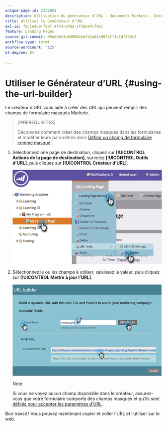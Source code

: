 ```yaml
---
unique-page-id: 2359801
description: Utilisation du générateur d’URL - Documents Marketo - Documentation du produit
title: Utiliser le Générateur d’URL
exl-id: f8c1e459-f50f-4f74-bf8a-1f1b64fcf46c
feature: Landing Pages
source-git-commit: 09a656c3a0d0002edfa1a61b987bff4c1dff33cf
workflow-type: tm+mt
source-wordcount: '125'
ht-degree: 8%

---
```


# Utiliser le Générateur d’URL {#using-the-url-builder}

Le créateur d’URL vous aide à créer des URL qui peuvent remplir des champs de formulaire masqués Marketo.

>[!PREREQUISITES]
>
>Découvrez comment créer des champs masqués dans les formulaires et modifier leurs paramètres dans [Définir un champ de formulaire comme masqué](/help/marketo/product-docs/demand-generation/forms/form-fields/set-a-form-field-as-hidden.md).

1. Sélectionnez une page de destination, cliquez sur **[!UICONTROL Actions de la page de destination]**, survolez **[!UICONTROL Outils d’URL]**, puis cliquez sur **[!UICONTROL Créateur d’URL]**.

   ![](assets/image2014-9-18-13-3a5-3a19.png)

1. Sélectionnez le ou les champs à utiliser, saisissez la valeur, puis cliquez sur **[!UICONTROL Mettre à jour l’URL]**.

   ![](assets/image2014-9-18-13-3a5-3a28.png)

   >[!NOTE]
   >
   >Si vous ne voyez aucun champ disponible dans le créateur, assurez-vous que votre formulaire comporte des champs masqués et qu’ils sont [définis pour accepter les paramètres d’URL](/help/marketo/product-docs/demand-generation/forms/form-fields/set-a-hidden-form-field-value.md#url-parameter).

Bon travail ! Vous pouvez maintenant copier et coller l’URL et l’utiliser sur le web.
